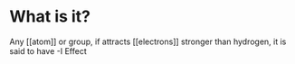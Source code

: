 # What is it?
Any [[atom]] or group, if attracts [[electrons]] stronger than hydrogen, it is said to have -I Effect
